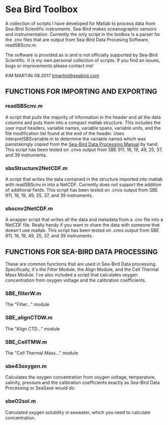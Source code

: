 # Sea Bird Toolbox

A collection of scripts I have developed for Matlab to process data from Sea-Bird Scientific instruments. Sea-Bird makes oceanographic sensors and instrumentation. Currently the only script in the toolbox is a parser for the .cnv files that are output from Sea-Bird Data Procesing Software, readSBScnv.m. 

The software is provided as is and is not officially supported by Sea-Bird Scientific. It is my own personal collection of scripts. If you find an issues, bugs or improvements please contact me! 

KiM MARTiNi 08.2017
kmartini@seabird.com


## FUNCTIONS FOR IMPORTING AND EXPORTING

### readSBScnv.m
A script that pulls the majority of information in the header and all the data columns and puts them into a compact matlab structure. This includes the user input headers, variable names, variable spans, variable units, and the file modification list found at the end of the header. Uses interpretSBSvariable.m to determine the variable names which was painstakingly copied from the [Sea-Bird Data Processing Manual](http://www.seabird.com/sites/default/files/documents/SBEDataProcessing_7.26.7.pdf) by hand. This script has been tested on .cnvs output from SBE 911, 16, 19, 49, 25, 37, and 39 instruments. 

### sbsStructure2NetCDF.m
A script that writes the data contained in the structure imported into matlab with readSBScnv.m into a NetCDF. Currently does not support the addition of additional fields. This script has been tested on .cnvs output from SBE 911, 16, 19, 49, 25, 37, and 39 instruments. 


### sbscnv2NetCDF.m
A wrapper script that writes all the data and metadata from a .cnv file into a NetCDF file. Really handy if you want to share the data with someone that doesn't use matlab. This script has been tested on .cnvs output from SBE 911, 16, 19, 49, 25, 37, and 39 instruments. 

## FUNCTIONS FOR SEA-BIRD DATA PROCESSING
These are common functions that are used in Sea-Bird Data processing. Specifically, it's the Filter Module, the Align Module, and the Cell Thermal Mass Module. I've also included a script that calculates oxygen concentration from oxygen voltage and the calibration coefficients. 

### SBE_filterW.m
The "Filter..." module

### SBE_alignCTDW.m
The "Align CTD..." module

### SBE_CellTMW.m
The "Cell Thermal Mass..." module

### sbe43oxygen.m
Calculates the oxygen concentration from oxygen voltage, temperature, salinity, pressure and the calibration coefficients exactly as Sea-Bird Data Processing or SeaSave would do.

### sbeO2sol.m
Calculated oxygen solubility in seawater, which you need to calculate concentration.